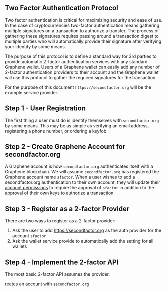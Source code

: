 ## Two Factor Authentication Protocol

Two factor authentication is critical for maximizing security and ease of use.  In the case of cryptocurrencies two-factor authentication means gathering multiple signatures on a transaction to authorize a transfer.  The process of gathering these signatures requires passing around a transaction digest to multiple parties who will automatically provide their signature after verifying your identity by some means. 

The purpose of this protocol is to define a standard way for 3rd parties to provide automatic 2-factor authentication services with any standard Graphene wallet.  Users of a Graphene wallet can easily add any number of 2-factor authentication providers to their account and the Graphene wallet will use this protocol to gather the required signatures for the transaction.

For the purpose of this document `https://secondfactor.org` will be the example service provider.

## Step 1 - User Registration

The first thing a user must do is identify themselves with `secondfactor.org` by some means.  This may be as simple as verifying an email address, registering a phone number, or ordering a keyfob. 

## Step 2 - Create Graphene Account for secondfactor.org

A Graphene account is how `secondfactor.org` authenticates itself with a Graphene blockchain. We will assume `secondfactor.org` has registered the Graphene account name `sfactor`.  When a user wishes to add a secondfactor.org authentication to their own account, they will update their [account permissions](https://bitshares.org/technology/dynamic-account-permissions/) to require the approval of `sfactor` in addition to the approval of their own keys to authorize a transaction.

## Step 3 - Register as a 2-factor Provider

There are two ways to register as a 2-factor provider:

1. Ask the user to add https://secondfactor.org as the auth provider for the account `sfactor`
2. Ask the wallet service provide to automatically add the setting for all wallets

## Step 4 - Implement the 2-factor API 

The most basic 2-factor API assumes the provider.



reates an account with `secondfactor.org`

